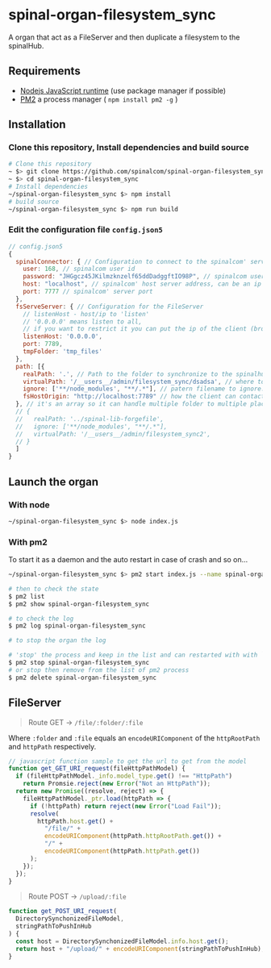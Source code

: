 # spinal-organ-filesystem_sync

A organ that act as a FileServer and then duplicate a filesystem to the spinalHub.

## Requirements

- [Nodejs JavaScript runtime](https://nodejs.org/en/download/)  (use package manager if possible)
- [PM2](https://github.com/Unitech/pm2) a process manager ( `npm install pm2 -g` )

## Installation

### Clone this repository, Install dependencies and build source

```sh
# Clone this repository
~ $> git clone https://github.com/spinalcom/spinal-organ-filesystem_sync.git
~ $> cd spinal-organ-filesystem_sync
# Install dependencies
~/spinal-organ-filesystem_sync $> npm install
# build source
~/spinal-organ-filesystem_sync $> npm run build
```

### Edit the configuration file `config.json5`

```js
// config.json5
{
  spinalConnector: { // Configuration to connect to the spinalcom' server
    user: 168, // spinalcom user id
    password: "JHGgcz45JKilmzknzelf65ddDadggftIO98P", // spinalcom user password
    host: "localhost", // spinalcom' host server address, can be an ip address
    port: 7777 // spinalcom' server port
  },
  fsServeServer: { // Configuration for the FileServer
    // listenHost - host/ip to 'listen'
    // '0.0.0.0' means listen to all,
    // if you want to restrict it you can put the ip of the client (browser)
    listenHost: '0.0.0.0',
    port: 7789,
    tmpFolder: 'tmp_files'
  },
  path: [{
    realPath: '.', // Path to the folder to synchronize to the spinalhub.
    virtualPath: '/__users__/admin/filesystem_sync/dsadsa', // where to put the synchonized data in the spinalhub virtual filesystem.
    ignore: ['**/node_modules', "**/.*"], // patern filename to ignore. Here means "node_modules" and everything that start with "."
    fsHostOrigin: "http://localhost:7789" // how the client can contact the server. Replace localhost by the ip that launch this organ.
  }, // it's an array so it can handle multiple folder to multiple places
  // {
  //   realPath: '../spinal-lib-forgefile',
  //   ignore: ['**/node_modules', "**/.*"],
  //   virtualPath: '/__users__/admin/filesystem_sync2',
  // }
  ]
}
```

## Launch the organ

### With node

```sh
~/spinal-organ-filesystem_sync $> node index.js
```

### With pm2
To start it as a daemon and the auto restart in case of crash and so on...
```sh
~/spinal-organ-filesystem_sync $> pm2 start index.js --name spinal-organ-filesystem_sync

# then to check the state
$ pm2 list
$ pm2 show spinal-organ-filesystem_sync

# to check the log
$ pm2 log spinal-organ-filesystem_sync

# to stop the organ the log

# 'stop' the process and keep in the list and can restarted with with `pm2 start <id|name>`
$ pm2 stop spinal-organ-filesystem_sync
# or stop then remove from the list of pm2 process
$ pm2 delete spinal-organ-filesystem_sync
```

## FileServer

> Route GET -> `/file/:folder/:file`

Where `:folder` and `:file` equals an `encodeURIComponent` of the `httpRootPath` and `httpPath` respectively.

```js
// javascript function sample to get the url to get from the model
function get_GET_URI_request(fileHttpPathModel) {
  if (fileHttpPathModel._info.model_type.get() !== "HttpPath")
    return Promsie.reject(new Error("Not an HttpPath"));
  return new Promise((resolve, reject) => {
    fileHttpPathModel._ptr.load(httpPath => {
      if (!httpPath) return reject(new Error("Load Fail"));
      resolve(
        httpPath.host.get() +
          "/file/" +
          encodeURIComponent(httpPath.httpRootPath.get()) +
          "/" +
          encodeURIComponent(httpPath.httpPath.get())
      );
    });
  });
}
```

> Route POST -> `/upload/:file`

```js
function get_POST_URI_request(
  DirectorySynchonizedFileModel,
  stringPathToPushInHub
) {
  const host = DirectorySynchonizedFileModel.info.host.get();
  return host + "/upload/" + encodeURIComponent(stringPathToPushInHub);
}
```
